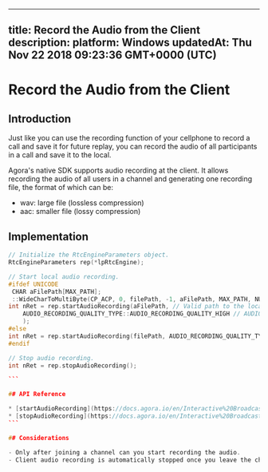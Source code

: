 
---
title: Record the Audio from the Client
description: 
platform: Windows
updatedAt: Thu Nov 22 2018 09:23:36 GMT+0000 (UTC)
---
# Record the Audio from the Client
## Introduction

Just like you can use the recording function of your cellphone to record a call and save it for future replay, you can record the audio of all participants in a call and save it to the local.

Agora's native SDK supports audio recording at the client. It allows recording the audio of all users in a channel and generating one recording file, the format of which can be: 

- wav: large file (lossless compression)
- aac: smaller file (lossy compression)

## Implementation

````C++
// Initialize the RtcEngineParameters object.
RtcEngineParameters rep(*lpRtcEngine);

// Start local audio recording. 
#ifdef UNICODE
 CHAR aFilePath[MAX_PATH];
 ::WideCharToMultiByte(CP_ACP, 0, filePath, -1, aFilePath, MAX_PATH, NULL, NULL);
int nRet = rep.startAudioRecording(aFilePath, // Valid path to the local recording file.
	AUDIO_RECORDING_QUALITY_TYPE::AUDIO_RECORDING_QUALITY_HIGH // AUDIO_RECORDING_QUALITY_HIGH|MEDIUM|LOW
	);
#else
int nRet = rep.startAudioRecording(filePath, AUDIO_RECORDING_QUALITY_TYPE::AUDIO_RECORDING_QUALITY_HIGH);
#endif

// Stop audio recording. 
int nRet = rep.stopAudioRecording();

```

## API Reference

* [startAudioRecording](https://docs.agora.io/en/Interactive%20Broadcast/API%20Reference/cpp/classagora_1_1rtc_1_1_rtc_engine_parameters.html#acb567614081900eaaf94d02b7c809af5)
* [stopAudioRecording](https://docs.agora.io/en/Interactive%20Broadcast/API%20Reference/cpp/classagora_1_1rtc_1_1_rtc_engine_parameters.html#ac5f5a19d5f32d7f7d7d2765caafcdaec)
```

## Considerations

- Only after joining a channel can you start recording the audio.
- Client audio recording is automatically stopped once you leave the channel. 
